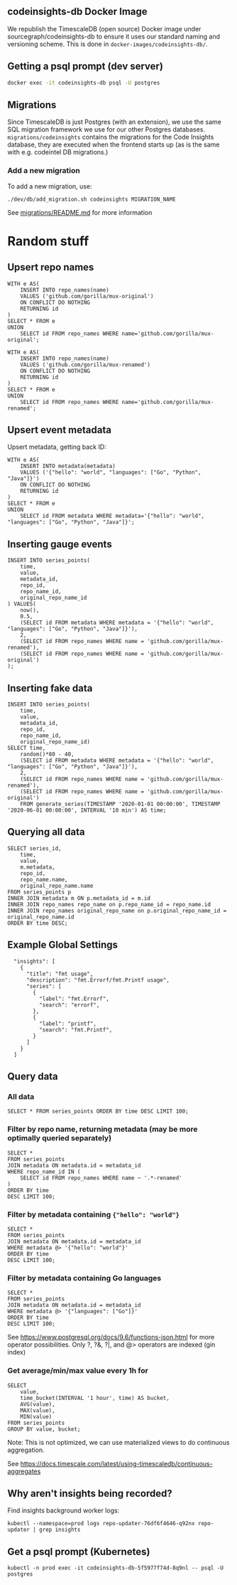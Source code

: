 ## codeinsights-db Docker Image

We republish the TimescaleDB (open source) Docker image under sourcegraph/codeinsights-db to ensure it uses our standard naming and versioning scheme. This is done in `docker-images/codeinsights-db/`.

## Getting a psql prompt (dev server)

```sh
docker exec -it codeinsights-db psql -U postgres
```

## Migrations

Since TimescaleDB is just Postgres (with an extension), we use the same SQL migration framework we use for our other Postgres databases. `migrations/codeinsights` contains the migrations for the Code Insights database, they are executed when the frontend starts up (as is the same with e.g. codeintel DB migrations.)

### Add a new migration

To add a new migration, use:

```
./dev/db/add_migration.sh codeinsights MIGRATION_NAME
```

See [migrations/README.md](migrations/README.md) for more information

# Random stuff

## Upsert repo names

```
WITH e AS(
    INSERT INTO repo_names(name)
    VALUES ('github.com/gorilla/mux-original')
    ON CONFLICT DO NOTHING
    RETURNING id
)
SELECT * FROM e
UNION
    SELECT id FROM repo_names WHERE name='github.com/gorilla/mux-original';

WITH e AS(
    INSERT INTO repo_names(name)
    VALUES ('github.com/gorilla/mux-renamed')
    ON CONFLICT DO NOTHING
    RETURNING id
)
SELECT * FROM e
UNION
    SELECT id FROM repo_names WHERE name='github.com/gorilla/mux-renamed';
```

## Upsert event metadata

Upsert metadata, getting back ID:

```
WITH e AS(
    INSERT INTO metadata(metadata)
    VALUES ('{"hello": "world", "languages": ["Go", "Python", "Java"]}')
    ON CONFLICT DO NOTHING
    RETURNING id
)
SELECT * FROM e
UNION
    SELECT id FROM metadata WHERE metadata='{"hello": "world", "languages": ["Go", "Python", "Java"]}';
```

## Inserting gauge events

```
INSERT INTO series_points(
    time,
    value,
    metadata_id,
    repo_id,
    repo_name_id,
    original_repo_name_id
) VALUES(
    now(),
    0.5,
    (SELECT id FROM metadata WHERE metadata = '{"hello": "world", "languages": ["Go", "Python", "Java"]}'),
    2,
    (SELECT id FROM repo_names WHERE name = 'github.com/gorilla/mux-renamed'),
    (SELECT id FROM repo_names WHERE name = 'github.com/gorilla/mux-original')
);
```

## Inserting fake data

```
INSERT INTO series_points(
    time,
    value,
    metadata_id,
    repo_id,
    repo_name_id,
    original_repo_name_id)
SELECT time,
    random()*80 - 40,
    (SELECT id FROM metadata WHERE metadata = '{"hello": "world", "languages": ["Go", "Python", "Java"]}'),
    2,
    (SELECT id FROM repo_names WHERE name = 'github.com/gorilla/mux-renamed'),
    (SELECT id FROM repo_names WHERE name = 'github.com/gorilla/mux-original')
    FROM generate_series(TIMESTAMP '2020-01-01 00:00:00', TIMESTAMP '2020-06-01 00:00:00', INTERVAL '10 min') AS time;
```

## Querying all data

```
SELECT series_id,
	time,
	value,
	m.metadata,
	repo_id,
	repo_name.name,
	original_repo_name.name
FROM series_points p
INNER JOIN metadata m ON p.metadata_id = m.id
INNER JOIN repo_names repo_name on p.repo_name_id = repo_name.id
INNER JOIN repo_names original_repo_name on p.original_repo_name_id = original_repo_name.id
ORDER BY time DESC;
```

## Example Global Settings

```
  "insights": [
    {
      "title": "fmt usage",
      "description": "fmt.Errorf/fmt.Printf usage",
      "series": [
        {
          "label": "fmt.Errorf",
          "search": "errorf",
        },
        {
          "label": "printf",
          "search": "fmt.Printf",
        }
      ]
    }
  ]
```

## Query data

### All data

```
SELECT * FROM series_points ORDER BY time DESC LIMIT 100;
```

### Filter by repo name, returning metadata (may be more optimally queried separately)

```
SELECT *
FROM series_points
JOIN metadata ON metadata.id = metadata_id
WHERE repo_name_id IN (
    SELECT id FROM repo_names WHERE name ~ '.*-renamed'
)
ORDER BY time
DESC LIMIT 100;
```

### Filter by metadata containing `{"hello": "world"}`

```
SELECT *
FROM series_points
JOIN metadata ON metadata.id = metadata_id
WHERE metadata @> '{"hello": "world"}'
ORDER BY time
DESC LIMIT 100;
```

### Filter by metadata containing Go languages

```
SELECT *
FROM series_points
JOIN metadata ON metadata.id = metadata_id
WHERE metadata @> '{"languages": ["Go"]}'
ORDER BY time
DESC LIMIT 100;
```

See https://www.postgresql.org/docs/9.6/functions-json.html for more operator possibilities. Only ?, ?&, ?|, and @> operators are indexed (gin index)

### Get average/min/max value every 1h for

```
SELECT
    value,
    time_bucket(INTERVAL '1 hour', time) AS bucket,
    AVG(value),
    MAX(value),
    MIN(value)
FROM series_points
GROUP BY value, bucket;
```

Note: This is not optimized, we can use materialized views to do continuous aggregation.

See https://docs.timescale.com/latest/using-timescaledb/continuous-aggregates

## Why aren't insights being recorded?

Find insights background worker logs:

```
kubectl --namespace=prod logs repo-updater-76df6f4646-q92nx repo-updater | grep insights
```

## Get a psql prompt (Kubernetes)

```
kubectl -n prod exec -it codeinsights-db-5f5977f74d-8q9nl -- psql -U postgres
```
